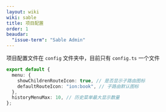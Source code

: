 ```yaml
---
layout: wiki
wiki: sable
title: 项目配置
order: 1
beaudar:
  "issue-term": "Sable Admin"
---
```


项目配置文件在 `config` 文件夹中，目前只有 `config.ts` 一个文件

```ts
export default {
  menu: {
    showChildrenRouteIcon: true, // 是否显示子路由图标
    defaultRouteIcon: "ion:book", // 子路由默认图标
  },
  historyMenuMax: 10, // 历史菜单最大显示数量
};
```
